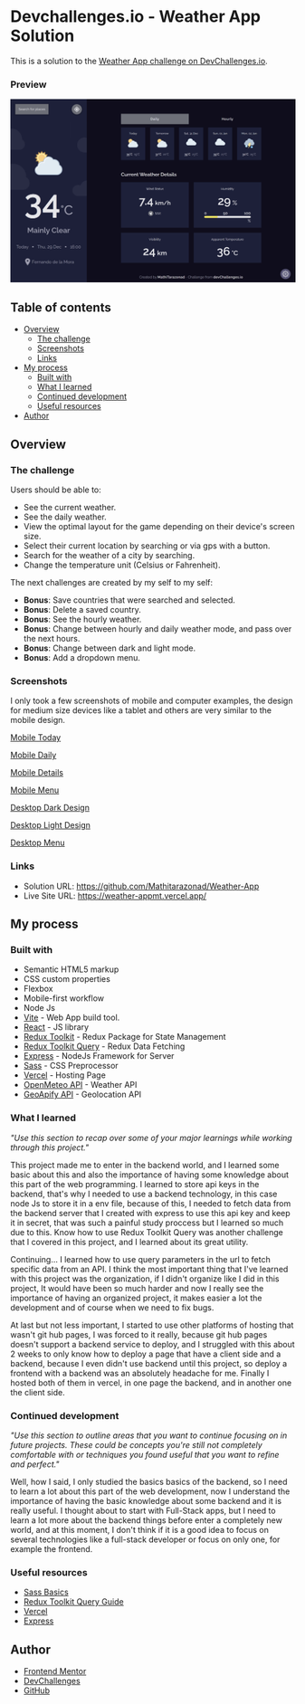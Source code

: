 # Devchallenges.io - Weather App Solution

This is a solution to the [Weather App challenge on DevChallenges.io](https://devchallenges.io/challenges/mM1UIenRhK808W8qmLWv).
### Preview

<img src="./screenshots/desktop-dark.png" style="width: 1400; height: 700;"/>

## Table of contents

- [Overview](#overview)
  - [The challenge](#the-challenge)
  - [Screenshots](#screenshots)
  - [Links](#links)
- [My process](#my-process)
  - [Built with](#built-with)
  - [What I learned](#what-i-learned)
  - [Continued development](#continued-development)
  - [Useful resources](#useful-resources)
- [Author](#author)

## Overview

### The challenge

Users should be able to:

- See the current weather. 
- See the daily weather.
- View the optimal layout for the game depending on their device's screen size.
- Select their current location by searching or via gps with a button.
- Search for the weather of a city by searching.
- Change the temperature unit (Celsius or Fahrenheit).

The next challenges are created by my self to my self:

- **Bonus**: Save countries that were searched and selected.
- **Bonus**: Delete a saved country.
- **Bonus**: See the hourly weather.
- **Bonus**: Change between hourly and daily weather mode, and pass over the next hours.
- **Bonus**: Change between dark and light mode.
- **Bonus**: Add a dropdown menu.

### Screenshots

I only took a few screenshots of mobile and computer examples, the design for medium size devices like a tablet and others are very similar to the mobile design.

[Mobile Today](./screenshots/mobile-today.png)

[Mobile Daily](./screenshots/mobile-daily.png)

[Mobile Details](./screenshots/mobile-details.png)

[Mobile Menu](./screenshots/mobile-menu.png)

[Desktop Dark Design](./screenshots/desktop-dark.png)

[Desktop Light Design](./screenshots/desktop-light.png)

[Desktop Menu](./screenshots/desktop-search.png)

### Links

- Solution URL: https://github.com/Mathitarazonad/Weather-App
- Live Site URL: https://weather-appmt.vercel.app/

## My process

### Built with

- Semantic HTML5 markup
- CSS custom properties
- Flexbox
- Mobile-first workflow
- Node Js
- [Vite](https://vitejs.dev/) - Web App build tool.
- [React](https://reactjs.org/) - JS library
- [Redux Toolkit](https://redux-toolkit.js.org/) - Redux Package for State Management
- [Redux Toolkit Query](https://redux-toolkit.js.org/tutorials/rtk-query) - Redux Data Fetching
- [Express](https://expressjs.com/es/) - NodeJs Framework for Server
- [Sass](https://sass-lang.com/) - CSS Preprocessor
- [Vercel](https://vercel.com) - Hosting Page
- [OpenMeteo API](https://open-meteo.com/) - Weather API
- [GeoApify API](https://www.geoapify.com) - Geolocation API

### What I learned

*"Use this section to recap over some of your major learnings while working through this project."*

This project made me to enter in the backend world, and I learned some basic about this and also the importance of having some knowledge about this part of the web programming. I learned to store api keys in the backend, that's why I needed to use a backend technology, in this case node Js to store it in a env file, because of this, I needed to fetch data from the backend server that I created with express to use this api key and keep it in secret, that was such a painful study proccess but I learned so much due to this. Know how to use Redux Toolkit Query was another challenge that I covered in this project, and I learned about its great utility. 

Continuing... I learned how to use query parameters in the url to fetch specific data from an API. I think the most important thing that I've learned with this project was the organization, if I didn't organize like I did in this project, It would have been so much harder and now I really see the importance of having an organized project, it makes easier a lot the development and of course when we need to fix bugs.

At last but not less important, I started to use other platforms of hosting that wasn't git hub pages, I was forced to it really, because git hub pages doesn't support a backend service to deploy, and I struggled with this about 2 weeks to only know how to deploy a page that have a client side and a backend, because I even didn't use backend until this project, so deploy a frontend with a backend was an absolutely headache for me. Finally I hosted both of them in vercel, in one page the backend, and in another one the client side.

### Continued development

*"Use this section to outline areas that you want to continue focusing on in future projects. These could be concepts you're still not completely comfortable with or techniques you found useful that you want to refine and perfect."*

Well, how I said, I only studied the basics basics of the backend, so I need to learn a lot about this part of the web development, now I understand the importance of having the basic knowledge about some backend and it is really useful. I thought about to start with Full-Stack apps, but I need to learn a lot more about the backend things before enter a completely new world, and at this moment, I don't think if it is a good idea to focus on several technologies like a full-stack developer or focus on only one, for example the frontend.

### Useful resources

- [Sass Basics](https://sass-lang.com/guide)
- [Redux Toolkit Query Guide](https://redux-toolkit.js.org/rtk-query/overview)
- [Vercel](https://vercel.com/docs)
- [Express](https://expressjs.com/es/guide/routing.html)

## Author

- [Frontend Mentor](https://www.frontendmentor.io/profile/Mathitarazonad)
- [DevChallenges](https://devchallenges.io/portfolio/Mathitarazonad)
- [GitHub](https://github.com/Mathitarazonad)
